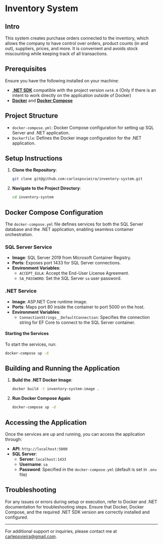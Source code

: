# Inventory System

## Intro

This system creates purchase orders connected to the inventory, which allows the company to have control over orders, product counts (in and out), suppliers, prices, and more. It is convenient and avoids stock miscounting while keeping track of all transactions.

## Prerequisites

Ensure you have the following installed on your machine:

- [**.NET SDK**](https://dotnet.microsoft.com/download) compatible with the project version `net6.0` (Only if there is an intent to work directly on the application outside of Docker)
- [**Docker**](https://www.docker.com/products/docker-desktop) and [**Docker Compose**](https://docs.docker.com/compose/install/)

## Project Structure

- `docker-compose.yml`: Docker Compose configuration for setting up SQL Server and .NET application.
- `Dockerfile`: Defines the Docker image configuration for the .NET application.

## Setup Instructions

1. **Clone the Repository**:
   ```bash
   git clone git@github.com:carlospsvieira/inventory-system.git 
   ```

2. **Navigate to the Project Directory**:
   ```bash
   cd inventory-system
   ```

## Docker Compose Configuration

The `docker-compose.yml` file defines services for both the SQL Server database and the .NET application, enabling seamless container orchestration.

### SQL Server Service

- **Image**: SQL Server 2019 from Microsoft Container Registry.
- **Ports**: Exposes port 1433 for SQL Server connections.
- **Environment Variables**: 
  - `ACCEPT_EULA`: Accept the End-User License Agreement.
  - `SA_PASSWORD`: Set the SQL Server `sa` user password.

### .NET Service

- **Image**: ASP.NET Core runtime image.
- **Ports**: Maps port 80 inside the container to port 5000 on the host.
- **Environment Variables**: 
  - `ConnectionStrings__DefaultConnection`: Specifies the connection string for EF Core to connect to the SQL Server container.

#### Starting the Services

To start the services, run:

```bash
docker-compose up -d
```

## Building and Running the Application

1. **Build the .NET Docker Image**:
   ```bash
   docker build -t inventory-system-image .
   ```

2. **Run Docker Compose Again**:
   ```bash
   docker-compose up -d
   ```

## Accessing the Application

Once the services are up and running, you can access the application through:

- **API**: `http://localhost:5000`
- **SQL Server**: 
  - **Server**: `localhost:1433`
  - **Username**: `sa`
  - **Password**: Specified in the `docker-compose.yml` (default is set in `.env` file)

## Troubleshooting

For any issues or errors during setup or execution, refer to Docker and .NET documentation for troubleshooting steps. Ensure that Docker, Docker Compose, and the required .NET SDK version are correctly installed and configured.

---

For additional support or inquiries, please contact me at <a href="mailto:carlepsvieira@gmail.com">carlepsvieira@gmail.com</a>.
